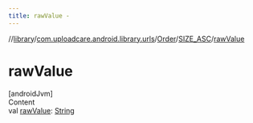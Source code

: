```yaml
---
title: rawValue -
---
```

//[library](../../../index.md)/[com.uploadcare.android.library.urls](../../index.md)/[Order](../index.md)/[SIZE_ASC](index.md)/[rawValue](raw-value.md)



# rawValue  
[androidJvm]  
Content  
val [rawValue](raw-value.md): [String](https://kotlinlang.org/api/latest/jvm/stdlib/kotlin/-string/index.html)  



